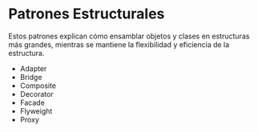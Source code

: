 # Patrones Estructurales

Estos patrones explican cómo ensamblar objetos y clases en estructuras más grandes, mientras se mantiene la flexibilidad y eficiencia de la estructura.

- Adapter
- Bridge
- Composite
- Decorator
- Facade
- Flyweight
- Proxy